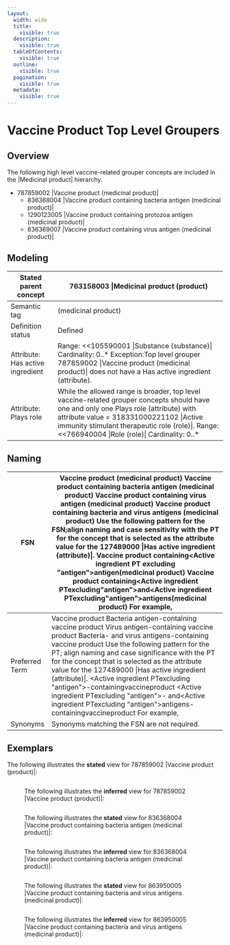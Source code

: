 ```yaml
---
layout:
  width: wide
  title:
    visible: true
  description:
    visible: true
  tableOfContents:
    visible: true
  outline:
    visible: true
  pagination:
    visible: true
  metadata:
    visible: true
---
```


# Vaccine Product Top Level Groupers

## Overview

The following high level vaccine-related grouper concepts are included in the |Medicinal product| hierarchy.

* 787859002 |Vaccine product (medicinal product)|
  * 836368004 |Vaccine product containing bacteria antigen (medicinal product)|
  * 1290123005 |Vaccine product containing protozoa antigen (medicinal product)|
  * 836369007 |Vaccine product containing virus antigen (medicinal product)|

## Modeling

| Stated parent concept            | 763158003 \|Medicinal product (product)                                                                                                                                                                                                                                                |
| -------------------------------- | -------------------------------------------------------------------------------------------------------------------------------------------------------------------------------------------------------------------------------------------------------------------------------------- |
| Semantic tag                     | (medicinal product)                                                                                                                                                                                                                                                                    |
| Definition status                | Defined                                                                                                                                                                                                                                                                                |
| Attribute: Has active ingredient | Range: <<105590001 \|Substance (substance)\| Cardinality: 0..\* Exception:Top level grouper 787859002 \|Vaccine product (medicinal product)\| does not have a Has active ingredient (attribute).                                                                                       |
| Attribute: Plays role            | While the allowed range is broader, top level vaccine-related grouper concepts should have one and only one Plays role (attribute) with attribute value = 318331000221102 \|Active immunity stimulant therapeutic role (role)\|. Range: <<766940004 \|Role (role)\| Cardinality: 0..\* |

## Naming

| FSN            | Vaccine product (medicinal product) Vaccine product containing bacteria antigen (medicinal product) Vaccine product containing virus antigen (medicinal product) Vaccine product containing bacteria and virus antigens (medicinal product) Use the following pattern for the FSN;align naming and case sensitivity with the PT for the concept that is selected as the attribute value for the 127489000 \|Has active ingredient (attribute)\|. Vaccine product containing\<Active ingredient PT excluding "antigen">antigen(medicinal product) Vaccine product containing\<Active ingredient PTexcluding"antigen">and\<Active ingredient PTexcluding"antigen">antigens(medicinal product) For example, |
| -------------- | -------------------------------------------------------------------------------------------------------------------------------------------------------------------------------------------------------------------------------------------------------------------------------------------------------------------------------------------------------------------------------------------------------------------------------------------------------------------------------------------------------------------------------------------------------------------------------------------------------------------------------------------------------------------------------------------------------- |
| Preferred Term | Vaccine product Bacteria antigen-containing vaccine product Virus antigen-containing vaccine product Bacteria- and virus antigens-containing vaccine product Use the following pattern for the PT; align naming and case significance with the PT for the concept that is selected as the attribute value for the 127489000 \|Has active ingredient (attribute)\|. \<Active ingredient PTexcluding "antigen">-containingvaccineproduct \<Active ingredient PTexcluding "antigen">- and\<Active ingredient PTexcluding "antigen">antigens-containingvaccineproduct For example,                                                                                                                           |
| Synonyms       | Synonyms matching the FSN are not required.                                                                                                                                                                                                                                                                                                                                                                                                                                                                                                                                                                                                                                                              |

## Exemplars

The following illustrates the **stated** view for 787859002 |Vaccine product (product)|:

<figure><img src="../../../../../../authoring/pharmaceutical-and-biologic-product/images/174690916.png" alt=""><figcaption><p>The following illustrates the <strong>inferred</strong> view for 787859002 |Vaccine product (product)|:</p></figcaption></figure>

<figure><img src="../../../../../../authoring/pharmaceutical-and-biologic-product/images/174690915.png" alt=""><figcaption><p>The following illustrates the <strong>stated</strong> view for 836368004 |Vaccine product containing bacteria antigen (medicinal product)|:</p></figcaption></figure>

<figure><img src="../../../../../../authoring/pharmaceutical-and-biologic-product/images/174690914.png" alt=""><figcaption><p>The following illustrates the <strong>inferred</strong> view for 836368004 |Vaccine product containing bacteria antigen (medicinal product)|:</p></figcaption></figure>

<figure><img src="../../../../../../authoring/pharmaceutical-and-biologic-product/images/174690913.png" alt=""><figcaption><p>The following illustrates the <strong>stated</strong> view for 863950005 |Vaccine product containing bacteria and virus antigens (medicinal product)|:</p></figcaption></figure>

<figure><img src="../../../../../../authoring/pharmaceutical-and-biologic-product/images/174690910.png" alt=""><figcaption><p>The following illustrates the <strong>inferred</strong> view for 863950005 |Vaccine product containing bacteria and virus antigens (medicinal product)|:</p></figcaption></figure>

<figure><img src="../../../../../../authoring/pharmaceutical-and-biologic-product/images/174690909.png" alt=""><figcaption></figcaption></figure>

